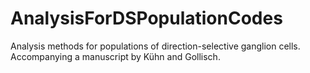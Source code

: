 # AnalysisForDSPopulationCodes
Analysis methods for populations of direction-selective ganglion cells. Accompanying a manuscript by Kühn and Gollisch.
